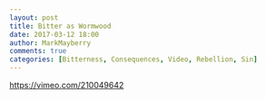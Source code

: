 ```yaml
---
layout: post
title: Bitter as Wormwood
date: 2017-03-12 18:00
author: MarkMayberry
comments: true
categories: [Bitterness, Consequences, Video, Rebellion, Sin]
---
```

https://vimeo.com/210049642
